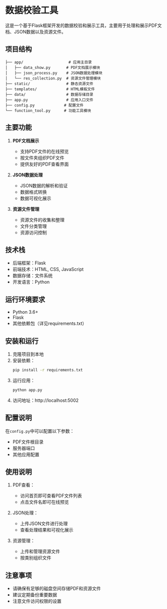 # 数据校验工具

这是一个基于Flask框架开发的数据校验和展示工具，主要用于处理和展示PDF文档、JSON数据以及资源文件。

## 项目结构

```
├── app/                    # 应用主目录
│   ├── data_show.py       # PDF文档展示模块
│   ├── json_process.py    # JSON数据处理模块
│   └── res_collection.py  # 资源文件管理模块
├── static/                # 静态资源文件
├── templates/             # HTML模板文件
├── data/                  # 数据存储目录
├── app.py                 # 应用入口文件
├── config.py             # 配置文件
└── function_tool.py      # 功能工具模块
```

## 主要功能

1. **PDF文档展示**
   - 支持PDF文件的在线预览
   - 按文件夹组织PDF文件
   - 提供友好的PDF查看界面

2. **JSON数据处理**
   - JSON数据的解析和验证
   - 数据格式转换
   - 数据可视化展示

3. **资源文件管理**
   - 资源文件的收集和整理
   - 文件分类管理
   - 资源访问控制

## 技术栈

- 后端框架：Flask
- 前端技术：HTML, CSS, JavaScript
- 数据存储：文件系统
- 开发语言：Python

## 运行环境要求

- Python 3.6+
- Flask
- 其他依赖包（详见requirements.txt）

## 安装和运行

1. 克隆项目到本地
2. 安装依赖：
   ```bash
   pip install -r requirements.txt
   ```
3. 运行应用：
   ```bash
   python app.py
   ```
4. 访问地址：http://localhost:5002

## 配置说明

在`config.py`中可以配置以下参数：
- PDF文件根目录
- 服务器端口
- 其他应用配置

## 使用说明

1. PDF查看：
   - 访问首页即可查看PDF文件列表
   - 点击文件名即可在线预览

2. JSON处理：
   - 上传JSON文件进行处理
   - 查看处理结果和可视化展示

3. 资源管理：
   - 上传和管理资源文件
   - 按类别组织文件

## 注意事项

- 请确保有足够的磁盘空间存储PDF和资源文件
- 建议定期备份重要数据
- 注意文件访问权限的设置


